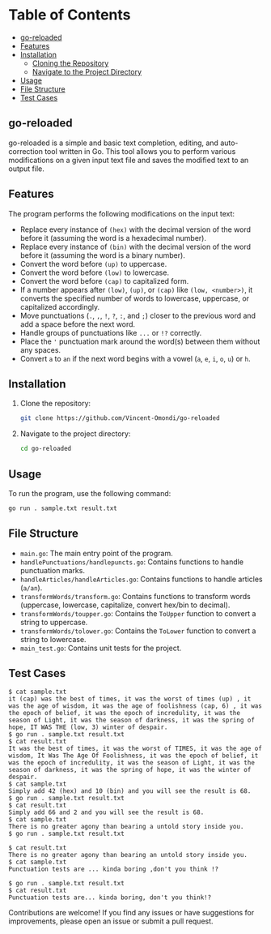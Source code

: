 # Table of Contents

- [go-reloaded](#go-reloaded)
- [Features](#features)
- [Installation](#installation)
  - [Cloning the Repository](#cloningthe-repository)
  - [Navigate to the Project Directory](#navigate-to-the-project-directory)
- [Usage](#usage)
- [File Structure](#file-structure)
- [Test Cases](#test-cases)

## go-reloaded

go-reloaded is a simple and basic text completion, editing, and auto-correction tool written in Go. This tool allows you to perform various modifications on a given input text file and saves the modified text to an output file.

## Features

The program performs the following modifications on the input text:

- Replace every instance of `(hex)` with the decimal version of the word before it (assuming the word is a hexadecimal number).
- Replace every instance of `(bin)` with the decimal version of the word before it (assuming the word is a binary number).
- Convert the word before `(up)` to uppercase.
- Convert the word before `(low)` to lowercase.
- Convert the word before `(cap)` to capitalized form.
- If a number appears after `(low)`, `(up)`, or `(cap)` like `(low, <number>)`, it converts the specified number of words to lowercase, uppercase, or capitalized accordingly.
- Move punctuations (`.`, `,`, `!`, `?`, `:`, and `;`) closer to the previous word and add a space before the next word.
- Handle groups of punctuations like `...` or `!?` correctly.
- Place the `'` punctuation mark around the word(s) between them without any spaces.
- Convert `a` to `an` if the next word begins with a vowel (`a`, `e`, `i`, `o`, `u`) or `h`.

## Installation

1. Clone the repository:

    ```bash
    git clone https://github.com/Vincent-Omondi/go-reloaded
    ```

2. Navigate to the project directory:

    ```bash
    cd go-reloaded
    ```

## Usage

To run the program, use the following command:

```bash
go run . sample.txt result.txt
```

## File Structure

- `main.go`: The main entry point of the program.
- `handlePunctuations/handlepuncts.go`: Contains functions to handle punctuation marks.
- `handleArticles/handleArticles.go`: Contains functions to handle articles (`a/an`).
- `transformWords/transform.go`: Contains functions to transform words (uppercase, lowercase, capitalize, convert hex/bin to decimal).
- `transformWords/toupper.go`: Contains the `ToUpper` function to convert a string to uppercase.
- `transformWords/tolower.go`: Contains the `ToLower` function to convert a string to lowercase.
- `main_test.go`: Contains unit tests for the project.

## Test Cases

```console
$ cat sample.txt
it (cap) was the best of times, it was the worst of times (up) , it was the age of wisdom, it was the age of foolishness (cap, 6) , it was the epoch of belief, it was the epoch of incredulity, it was the season of Light, it was the season of darkness, it was the spring of hope, IT WAS THE (low, 3) winter of despair.
$ go run . sample.txt result.txt
$ cat result.txt
It was the best of times, it was the worst of TIMES, it was the age of wisdom, It Was The Age Of Foolishness, it was the epoch of belief, it was the epoch of incredulity, it was the season of Light, it was the season of darkness, it was the spring of hope, it was the winter of despair.
$ cat sample.txt
Simply add 42 (hex) and 10 (bin) and you will see the result is 68.
$ go run . sample.txt result.txt
$ cat result.txt
Simply add 66 and 2 and you will see the result is 68.
$ cat sample.txt
There is no greater agony than bearing a untold story inside you.
$ go run . sample.txt result.txt

$ cat result.txt
There is no greater agony than bearing an untold story inside you.
$ cat sample.txt
Punctuation tests are ... kinda boring ,don't you think !?

$ go run . sample.txt result.txt
$ cat result.txt
Punctuation tests are... kinda boring, don't you think!?
```

Contributions are welcome! If you find any issues or have suggestions for improvements, please open an issue or submit a pull request.


